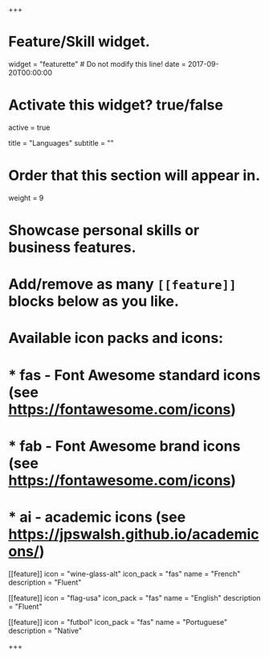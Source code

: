 +++
# Feature/Skill widget.
widget = "featurette"  # Do not modify this line!
date = 2017-09-20T00:00:00

# Activate this widget? true/false
active = true

title = "Languages"
subtitle = ""

# Order that this section will appear in.
weight = 9

# Showcase personal skills or business features.
# 
# Add/remove as many `[[feature]]` blocks below as you like.
# 
# Available icon packs and icons:
# * fas - Font Awesome standard icons (see https://fontawesome.com/icons)
# * fab - Font Awesome brand icons (see https://fontawesome.com/icons)
# * ai - academic icons (see https://jpswalsh.github.io/academicons/)

[[feature]]
  icon = "wine-glass-alt"
  icon_pack = "fas"
  name = "French"
  description = "Fluent"
  
[[feature]]
  icon = "flag-usa"
  icon_pack = "fas"
  name = "English"
  description = "Fluent"  
  
[[feature]]
  icon = "futbol"
  icon_pack = "fas"
  name = "Portuguese"
  description = "Native"

+++
